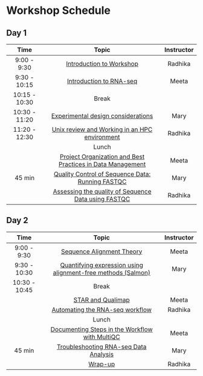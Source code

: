 
# Workshop Schedule


## Day 1

| Time            |   Topic  | Instructor |
|:------------------------:|:----------:|:--------:|
|9:00 - 9:30 | [Introduction to Workshop]() | Radhika |
|9:30 - 10:15 | [Introduction to RNA-seq]() | Meeta |
|10:15 - 10:30 | Break | |
|10:30 - 11:20 | [Experimental design considerations](https://hbctraining.github.io/Intro-to-rnaseq-hpc-salmon/lessons/experimental_planning_considerations.html) | Mary |
|11:20 - 12:30 | [Unix review and Working in an HPC environment]() | Radhika |
| | Lunch | |
|| [Project Organization and Best Practices in Data Management](https://hbctraining.github.io/Intro-to-rnaseq-hpc-O2/lessons/01_data_organization.html) | Meeta |
| 45 min | [Quality Control of Sequence Data: Running FASTQC](https://hbctraining.github.io/Intro-to-rnaseq-hpc-salmon/lessons/qc_running_fastqc.html) | Mary | 
| | [Assessing the quality of Sequence Data using FASTQC]() | Radhika | 


## Day 2

| Time            |   Topic  | Instructor |
|:------------------------:|:----------:|:--------:|
|9:00 - 9:30 | [Sequence Alignment Theory]() | Meeta |
|9:30 - 10:30 | [Quantifying expression using alignment-free methods (Salmon)](https://hbctraining.github.io/Intro-to-rnaseq-hpc-salmon/lessons/04_quasi_alignment_salmon.html) | Mary |
|10:30 - 10:45 | Break | |
| | [STAR and Qualimap]() | Meeta |
|| [Automating the RNA-seq workflow]() | Radhika |
| | Lunch | |
|| [Documenting Steps in the Workflow with MultiQC]() | Meeta |
| 45 min | [Troubleshooting RNA-seq Data Analysis](https://github.com/hbctraining/Intro-to-rnaseq-hpc-salmon/raw/master/lectures/RNA-seq_troubleshooting.pdf) | Mary |
| | [Wrap-up]() | Radhika |



